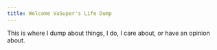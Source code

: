 ```yaml
---
title: Welcome VaSuper's Life Dump
---
```


This is where I dump about things, I do, I care about, or have an opinion about.
